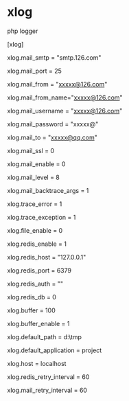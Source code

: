 # xlog
php logger

[xlog]

xlog.mail_smtp = "smtp.126.com"

xlog.mail_port = 25

xlog.mail_from = "xxxxx@126.com"

xlog.mail_from_name="xxxxx@126.com"

xlog.mail_username = "xxxxx@126.com"

xlog.mail_password = "xxxxx@"

xlog.mail_to = "xxxxx@qq.com"

xlog.mail_ssl  = 0

xlog.mail_enable = 0

xlog.mail_level = 8

xlog.mail_backtrace_args = 1

xlog.trace_error = 1

xlog.trace_exception = 1

xlog.file_enable = 0

xlog.redis_enable = 1

xlog.redis_host = "127.0.0.1"

xlog.redis_port = 6379

xlog.redis_auth = ""

xlog.redis_db = 0

xlog.buffer = 100

xlog.buffer_enable = 1

xlog.default_path = d:\tmp

xlog.default_application = project

xlog.host = localhost

xlog.redis_retry_interval = 60

xlog.mail_retry_interval = 60
